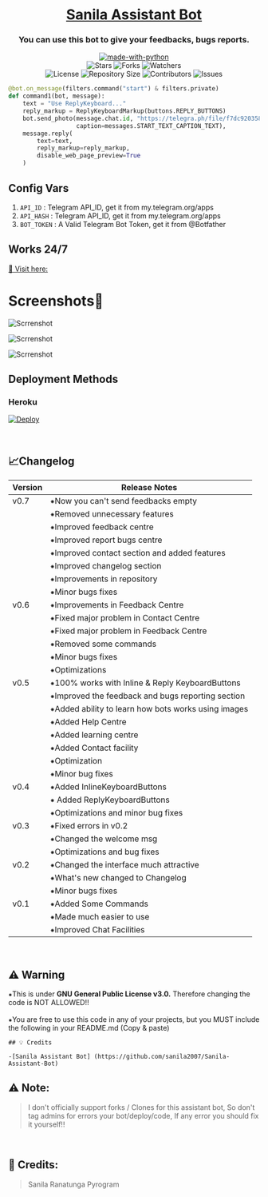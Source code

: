 
<h1 align= center><a href="https://t.me/sanilaassistant_bot">Sanila Assistant Bot</a> </h1>
<h3 align = center>You can use this bot to give your feedbacks, bugs reports.</h3>
<p align="center">
<a href="https://python.org"><img src="http://forthebadge.com/images/badges/made-with-python.svg" alt="made-with-python"></a>
<br>
    <img src="https://img.shields.io/github/stars/sanila2007/Sanila-Assistant-Bot?style=for-the-badge" alt="Stars">
    <img src="https://img.shields.io/github/forks/sanila2007/Sanila-Assistant-Bot?style=for-the-badge" alt="Forks">
    <img src="https://img.shields.io/github/watchers/sanila2007/Sanila-Assistant-Bot?style=for-the-badge" alt="Watchers"> 
<br>
    <img src="https://img.shields.io/github/license/sanila2007/Sanila-Assistant-Bot?style=for-the-badge" alt="License">
    <img src="https://img.shields.io/github/repo-size/sanila2007/Sanila-Assistant-Bot?style=for-the-badge" alt="Repository Size">
    <img src="https://img.shields.io/github/contributors/sanila2007/Sanila-Assistant-Bot?style=for-the-badge" alt="Contributors">
    <img src="https://img.shields.io/github/issues/sanila2007/Sanila-Assistant-Bot?style=for-the-badge" alt="Issues">
</p>  

```python
@bot.on_message(filters.command("start") & filters.private)
def command1(bot, message):
    text = "Use ReplyKeyboard..."
    reply_markup = ReplyKeyboardMarkup(buttons.REPLY_BUTTONS)
    bot.send_photo(message.chat.id, "https://telegra.ph/file/f7dc9203585394d0595b1.jpg",
                   caption=messages.START_TEXT_CAPTION_TEXT),
    message.reply(
        text=text,
        reply_markup=reply_markup,
        disable_web_page_preview=True
    )

```

## Config Vars
1. `API_ID` : Telegram API_ID, get it from my.telegram.org/apps
2. `API_HASH` : Telegram API_ID, get it from my.telegram.org/apps
3. `BOT_TOKEN` : A Valid Telegram Bot Token, get it from @Botfather


## Works 24/7

[💖 Visit here: ](https://t.me/sanilaassistant_bot)
 
<h1>Screenshots📸</h1>

<p align="left">
  <img src="https://telegra.ph/file/113ab2740758ead7aab47.jpg" alt="Scrrenshot"><br>
  
<p align="left">
  <img src="https://telegra.ph/file/c7354792cdf399b11ac1c.jpg" alt="Scrrenshot"><br>
  
<p align="left">
  <img src="https://telegra.ph/file/74224f6569ea2f002c900.jpg" alt="Scrrenshot"><br>
   

  
## Deployment Methods

### Heroku

[![Deploy](https://www.herokucdn.com/deploy/button.svg)](https://heroku.com/deploy?template=https://github.com/sanila2007/Sanila-Assistant-Bot)
    
 
<br>
    
## 📈Changelog

|   **Version**     |       **Release Notes**  |
| ---------------- | ---------------------------------------- |
| v0.7 |⁕Now you can't send feedbacks empty |
| | ⁕Removed unnecessary features |
| | ⁕Improved feedback centre |
| | ⁕Improved report bugs centre|
| | ⁕Improved contact section and added features |
| | ⁕Improved changelog section |
| | ⁕Improvements in repository |
| | ⁕Minor bugs fixes |
| v0.6 |  ⁕Improvements in Feedback Centre |
| |    ⁕Fixed major problem in Contact Centre |
| |  ⁕Fixed major problem in Feedback Centre |
| | ⁕Removed some commands |
| |  ⁕Minor bugs fixes |
| | ⁕Optimizations |
| v0.5 | ⁕100% works with Inline & Reply KeyboardButtons |
| |  ⁕Improved the feedback and bugs reporting section |
| |  ⁕Added ability to learn how bots works using images |
| | ⁕Added Help Centre |
| | ⁕Added learning centre |
| | ⁕Added Contact facility |
| | ⁕Optimization |
| | ⁕Minor bug fixes |
| v0.4 |  ⁕Added InlineKeyboardButtons |
| | ⁕ Added ReplyKeyboardButtons |
| | ⁕Optimizations and minor bug fixes |
| v0.3 |  ⁕Fixed errors in v0.2 |
| | ⁕Changed the welcome msg |
| | ⁕Optimizations and bug fixes |
| v0.2 |  ⁕Changed the interface much attractive |
| | ⁕What's new changed to Changelog |
| | ⁕Minor bugs fixes |
| v0.1 |  ⁕Added Some Commands |
| | ⁕Made much easier to use |
| | ⁕Improved Chat Facilities |
    
<br>    
   
## ⚠️ Warning
 ⁕This is under <b>GNU General Public License v3.0.</b> Therefore changing the code is NOT ALLOWED!!<br><br>
 ⁕You are free to use this code in any of your projects, but you MUST include the following in your README.md (Copy & paste)<br>

```
## 💡 Credits
 
-[Sanila Assistant Bot] (https://github.com/sanila2007/Sanila-Assistant-Bot)

```

## ⚠️ Note: <br>

> I don't officially support forks / Clones for this assistant bot, So don't tag admins for errors your bot/deploy/code, If any error you should fix it yourself!!
<br>


 
## 💖 Credits: <br>
> Sanila Ranatunga
> Pyrogram 
    
